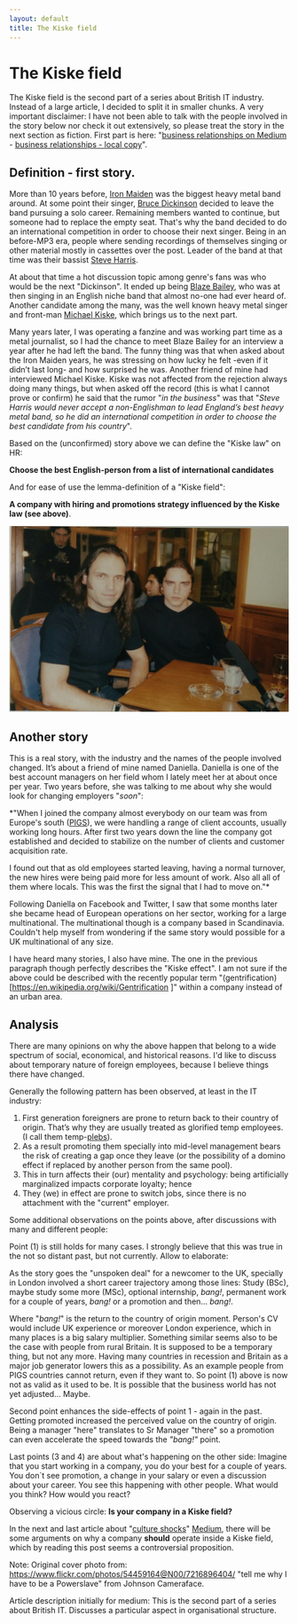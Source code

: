 ```yaml
---
layout: default
title: The Kiske field
---
```


# The Kiske field

The Kiske field is the second part of a series about British IT industry. Instead of a large article, I decided to split it in smaller chunks. A very important disclaimer: I have not been able to talk with the people involved in the story below nor check it out extensively, so please treat the story in the next section as fiction. First part is here: "[business relationships on Medium](https://medium.com/@dimist/problematic-business-relationships-44dc00aeb05c 'Business relatioships medium') - [business relationships - local copy](/2015/02/01/relationships.html 'Business relationships - local copy')".

## Definition - first story.

More than 10 years before, [Iron Maiden](https://en.wikipedia.org/wiki/Iron_Maiden 'Iron Maiden - Wikipedia') was the biggest heavy metal band around. At some point their singer, [Bruce Dickinson](https://en.wikipedia.org/wiki/Bruce_Dickinson 'Bruce Dickinson - Wikipedia') decided to leave the band pursuing a solo career. Remaining members wanted to continue, but someone had to replace the empty seat.  That's why the band decided to do an international competition in order to choose their next singer. Being in an before-MP3 era, people where sending recordings of themselves singing or other material mostly in cassettes over the post. Leader of the band at that time was their bassist [Steve Harris](https://en.wikipedia.org/wiki/Steve_Harris_%28musician%29 'Steve Harris - Wikipedia').

At about that time a hot discussion topic among genre's fans was who would be the next "Dickinson". It ended up being [Blaze Bailey](https://en.wikipedia.org/wiki/Blaze_Bayley 'Blaze Bailey - Wikipedia'), who was at then singing in an English niche band that almost no-one had ever heard of. Another candidate among the many, was the well known heavy metal singer and front-man [Michael Kiske](https://en.wikipedia.org/wiki/Michael_Kiske 'Michael Kiske - Wikipedia'), which brings us to the next part.

Many years later, I was operating a fanzine and was working part time as a metal journalist, so I had the chance to meet Blaze Bailey for an interview a year after he had left the band. The funny thing was that when asked about the Iron Maiden years, he was stressing on how lucky he felt -even if it didn’t last long- and how surprised he was. Another friend of mine had interviewed Michael Kiske. Kiske was not affected from the rejection always doing many things, but when asked off the record (this is what I cannot prove or confirm) he said that the rumor "*in the business*" was that "*Steve Harris would never accept a non-Englishman to lead England’s best heavy metal band, so he did an international competition in order to choose the best candidate from his country*".

Based on the (unconfirmed) story above we can define the "Kiske law" on HR:

**Choose the best English-person from a list of international candidates**

And for ease of use the lemma-definition of a "Kiske field":

**A company with hiring and promotions strategy influenced by the Kiske law (see above)**.

![Blaze with me!](/images/blaze-photo.jpg "Blaze with me!")

## Another story

This is a real story, with the industry and the names of the people involved changed. It’s about a friend of mine named Daniella. Daniella is one of the best account managers on her field whom I lately meet her at about once per year. Two years before, she was talking to me about why she would look for changing employers "*soon*":

*"When I joined the company almost everybody on our team was from Europe's south ([PIGS](http://en.wikipedia.org/wiki/PIGS_%28economics%29 'PIGS')), we were handling a range of client accounts, usually working long hours. After first two years down the line the company got established and decided to stabilize on the number of clients and customer acquisition rate.

I found out that as old employees started leaving, having a normal turnover, the new hires were being paid more for less amount of work. Also all all of them where locals. This was the first the signal that I had to move on."*

Following Daniella on Facebook and Twitter, I saw that some months later she became  head of European operations on her sector, working for a large multinational. The multinational though is a company based in Scandinavia. Couldn't help myself from wondering if the same story would possible for a UK multinational of any size.

I have heard many stories, I also have mine. The one in the previous paragraph though perfectly describes the "Kiske effect". I am not sure if the above could be described with the recently popular term "(gentrification)[https://en.wikipedia.org/wiki/Gentrification ]" within a company instead of an urban area.

## Analysis

There are many opinions on why the above happen that belong to a wide spectrum of social, economical, and historical reasons. I'd like to discuss about temporary nature of foreign employees, because I believe things there have changed.

Generally the following pattern has been observed, at least in the IT industry:

1. First generation foreigners are prone to return back to their country of origin. That’s why they are usually treated as glorified temp employees. (I call them temp-[plebs](http://en.wikipedia.org/wiki/Plebgate 'Plebgate')). 
2. As a result promoting them specially into mid-level management bears the risk of creating a gap once they leave (or the possibility of a domino effect if replaced by another person from the same pool).
3. This in turn affects their (our) mentality and psychology: being artificially marginalized impacts corporate loyalty; hence
4. They (we) in effect are prone to switch jobs, since there is no attachment with the "current" employer.

Some additional observations on the points above, after discussions with many and different people:

Point (1) is still holds for many cases. I strongly believe that this was true in the not so distant past, but not currently. Allow to elaborate:

As the story goes the "unspoken deal" for a newcomer to the UK, specially in London involved a short career trajectory among those lines: Study (BSc), maybe study some more (MSc), optional internship, *bang!*, permanent work for a couple of years, *bang!* or a promotion and then... *bang!*.

Where "*bang!*" is the return to the country of origin moment. Person's CV would include UK experience or moreover London experience, which in many places is a big salary multiplier. Something similar seems also to be the case with people from rural Britain. It is supposed to be a temporary thing, but not any more. Having many countries in recession and Britain as a major job generator lowers this as a possibility. As an example people from PIGS countries cannot return, even if they want to. So point (1) above is now not as valid as it used to be. It is possible that the business world has not yet adjusted... Maybe.

Second point enhances the side-effects of point 1 - again in the past. Getting promoted
increased the perceived value on the country of origin. Being a manager "here" translates to Sr Manager "there" so a promotion can even accelerate the speed towards the *"bang!"* point.

Last points (3 and 4) are about what's happening on the other side: Imagine that you start working in a company, you do your best for a couple of years. You don`t see promotion, a change in your salary or even a discussion about your career. You see this happening with other people. What would you think? How would you react?

Observing a vicious circle: **Is your company in a Kiske field?**

In the next and last article about "[culture shocks]("/2015/04/11/culture_shocks.html" 'Culture Shocks')" [Medium](https://medium.com/@dimist/culture-shocks-1b45e8e89f99), there will be some arguments on why a company **should** operate inside a Kiske field, which by reading this post seems a controversial proposition.

Note: Original cover photo from: https://www.flickr.com/photos/54459164@N00/7216896404/
"tell me why I have to be a Powerslave" from Johnson Cameraface.

Article description initially for medium: This is the second part of a series about British IT. Discusses a particular aspect in organisational structure.
